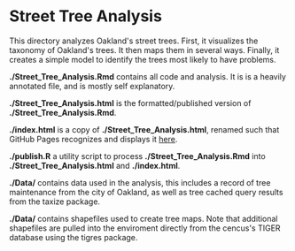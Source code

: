 # Street Tree Analysis
This directory analyzes Oakland's street trees. First, it visualizes the taxonomy of Oakland's trees. It then maps them in several ways. Finally, it creates a simple model to identify the trees most likely to have problems.

**./Street_Tree_Analysis.Rmd** contains all code and analysis. It is is a heavily annotated file, and is mostly self explanatory.

**./Street_Tree_Analysis.html** is the formatted/published version of **./Street_Tree_Analysis.Rmd**.

**./index.html** is a copy of **./Street_Tree_Analysis.html**, renamed such that GitHub Pages recognizes and displays it [here](https://noahkouchekinia.github.io/Street_Trees/).

**./publish.R** a utility script to process  **./Street_Tree_Analysis.Rmd** into **./Street_Tree_Analysis.html** and **./index.html**.

**./Data/** contains data used in the analysis, this includes a record of tree maintenance from the city of Oakland, as well as tree cached query results from the taxize package.

**./Data/** contains shapefiles used to create tree maps. Note that additional shapefiles are pulled into the enviroment directly from the cencus's TIGER database using the tigres package. 
